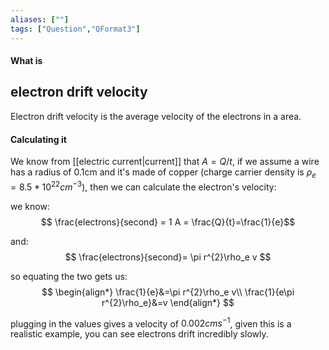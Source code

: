 ```yaml
---
aliases: [""]
tags: ["Question","QFormat3"]
---
```


#### What is
## electron drift velocity
Electron drift velocity is the average velocity of the electrons in a area.

#### Calculating it
We know from [[electric current|current]] that $A=Q/t$, if we assume a wire has a radius of 0.1cm and it's made of copper (charge carrier density is $\rho_e=8.5*10^{22}cm^{-3}$), then we can calculate the electron's velocity:

we know:
$$ \frac{electrons}{second} = 1 A = \frac{Q}{t}=\frac{1}{e}$$

and:
$$ \frac{electrons}{second}= \pi r^{2}\rho_e v $$

so equating the two gets us:
$$ \begin{align*}
\frac{1}{e}&=\pi r^{2}\rho_e v\\
\frac{1}{e\pi r^{2}\rho_e}&=v
\end{align*} $$

plugging in the values gives a velocity of $0.002cms^{-1}$, given this is a realistic example, you can see electrons drift incredibly slowly.